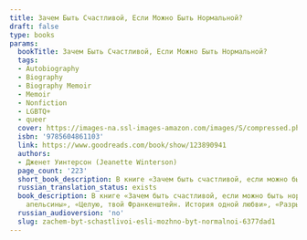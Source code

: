 ```yaml
---
title: Зачем Быть Счастливой, Если Можно Быть Нормальной?
draft: false
type: books
params:
  bookTitle: Зачем Быть Счастливой, Если Можно Быть Нормальной?
  tags:
  - Autobiography
  - Biography
  - Biography Memoir
  - Memoir
  - Nonfiction
  - LGBTQ+
  - queer
  cover: https://images-na.ssl-images-amazon.com/images/S/compressed.photo.goodreads.com/books/1680031403i/123890941.jpg
  isbn: '9785604861103'
  link: https://www.goodreads.com/book/show/123890941
  authors:
  - Дженет Уинтерсон (Jeanette Winterson)
  page_count: '223'
  short_book_description: В книге «Зачем быть счастливой, если можно быть нормальной?», впервые опубликованной в 2011 году, Джанет Уинтерсон возвращается к истории своего детства в приемной семье, легшей в основу...
  russian_translation_status: exists
  book_description: В книге «Зачем быть счастливой, если можно быть нормальной?», впервые опубликованной в 2011 году, Джанет Уинтерсон возвращается к истории своего детства в приемной семье, легшей в основу полуавтобиографического романа «Не только апельсины» (1985), — на этот раз помещая ее в мемуарную рамку. Юные годы в промышленном городке на севере Англии, трудности взросления наперекор ожиданиям приемных родителей, истовых христиан-пятидесятников — развязку этой истории диктует сама жизнь. Надежду на освобождение от неприкаянного прошлого дает увлечение британской литературой и любовь к слову, которые Джанет Уинтерсон не только пронесет через десятилетия, но и сделает своим ремеслом. Отправляясь на поиски биологической матери двадцать пять лет спустя, она присваивает прошлый опыт, учится любить и примиряется с собой.Джанет Уинтерсон (род. 1959) — британская писательница, известная ярким и бескомпромиссным языком и необычными, зачастую юмористическими романами. Авторка романов «Не только
    апельсины», «Целую, твой Франкенштейн. История одной любви», «Разрыв во времени» и других. Награждена званием офицера ордена Британской империи в 2006 году.
  russian_audioversion: 'no'
  slug: zachem-byt-schastlivoi-esli-mozhno-byt-normalnoi-6377dad1
---
```

